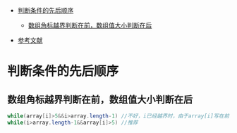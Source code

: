 <!-- GFM-TOC -->
* [判断条件的先后顺序](#判断条件的先后顺序)
  * [数组角标越界判断在前，数组值大小判断在后](#数组角标越界判断在前，数组值大小判断在后)

* [参考文献](#参考文献)
<!-- GFM-TOC -->
# 判断条件的先后顺序
## 数组角标越界判断在前，数组值大小判断在后
```java
while(array[i]>5&&i>array.length-1) //不好，i已经越界时，由于array[i]写在前面，还会带入数组，从而报异常
while(i>array.length-1&&array[i]>5) //推荐
```
